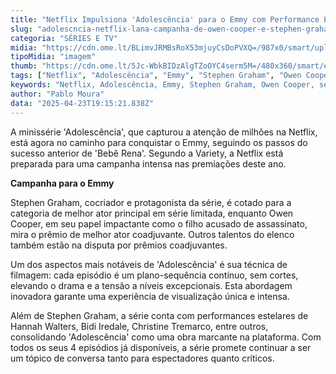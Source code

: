 ```yaml
---
title: "Netflix Impulsiona 'Adolescência' para o Emmy com Performance Excepcional de Stephen Graham e Owen Cooper"
slug: "adolescncia-netflix-lana-campanha-de-owen-cooper-e-stephen-graham-para-emmy"
categoria: "SÉRIES E TV"
midia: "https://cdn.ome.lt/BLimvJRMBsRoX53mjuyCsDoPVXQ=/987x0/smart/uploads/conteudo/fotos/adolescencia-netflix-capa_JeJNeNn.png"
tipoMidia: "imagem"
thumb: "https://cdn.ome.lt/5Jc-WbkBIDzAlgTZoOYC4serm5M=/480x360/smart/extras/conteudos/Adolescencia_3JyjIZ0.webp"
tags: ["Netflix", "Adolescência", "Emmy", "Stephen Graham", "Owen Cooper", "série limitada", "drama", "minissérie"]
keywords: "Netflix, Adolescência, Emmy, Stephen Graham, Owen Cooper, série limitada, drama, minissérie"
author: "Pablo Moura"
data: "2025-04-23T19:15:21.838Z"
---
```


A minissérie 'Adolescência', que capturou a atenção de milhões na Netflix, está agora no caminho para conquistar o Emmy, seguindo os passos do sucesso anterior de 'Bebê Rena'. Segundo a Variety, a Netflix está preparada para uma campanha intensa nas premiações deste ano.

**Campanha para o Emmy**

Stephen Graham, cocriador e protagonista da série, é cotado para a categoria de melhor ator principal em série limitada, enquanto Owen Cooper, em seu papel impactante como o filho acusado de assassinato, mira o prêmio de melhor ator coadjuvante. Outros talentos do elenco também estão na disputa por prêmios coadjuvantes.

Um dos aspectos mais notáveis de 'Adolescência' é sua técnica de filmagem: cada episódio é um plano-sequência contínuo, sem cortes, elevando o drama e a tensão a níveis excepcionais. Esta abordagem inovadora garante uma experiência de visualização única e intensa.

Além de Stephen Graham, a série conta com performances estelares de Hannah Walters, Bidi Iredale, Christine Tremarco, entre outros, consolidando 'Adolescência' como uma obra marcante na plataforma. Com todos os seus 4 episódios já disponíveis, a série promete continuar a ser um tópico de conversa tanto para espectadores quanto críticos.